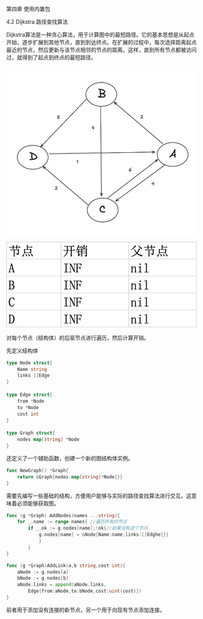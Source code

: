 第四章 使用内置包

4.2 Dijkstra 路径查找算法

Dijkstra算法是一种贪心算法，用于计算图中的最短路径。它的基本思想是从起点开始，逐步扩展到其他节点，直到到达终点。在扩展的过程中，每次选择距离起点最近的节点，然后更新与该节点相邻的节点的距离。这样，直到所有节点都被访问过，就得到了起点到终点的最短路径。

![4.2.png](../img/4.2.png)

![4.3 init.png](../img/4.3%20init.png)

对每个节点（结构体）的后驱节点进行遍历，然后计算开销。

先定义结构体

```go
type Node struct{
    Name string
    links []Edge
}

type Edge struct{
    from *Node
    to *Node
    cost int
}

type Graph struct{
    nodes map[string] *Node
}

```

还定义了一个辅助函数，创建一个新的图结构体实例。

```go
func NewGraph() *Graph{
    return &Graph{nodes:map[string]*Node{}}
}
```

需要先编写一些基础的结构，方便用户能够与实际的路径查找算法进行交互。这意味着必须能够获取图。

```go
func (g *Graph) AddNodes(names ...string){
    for _,name := range names{ //遍历所有的节点
        if _,ok := g.nodes[name];!ok{//如果没有这个节点
            g.nodes[name] = &Node{Name:name,links:[]Edghe{}}
            }
        }
}
```

```go
func (g *Graph)AddLink(a,b string,cost int){
	aNode := g.nodes[a]
	bNode := g.nodes[b]
	aNode.links = append(aNode.links,
		Edge{from:aNode,to:bNode,cost:uint(cost)})
}
```

前者用于添加没有连接的新节点，另一个用于向现有节点添加连接。


